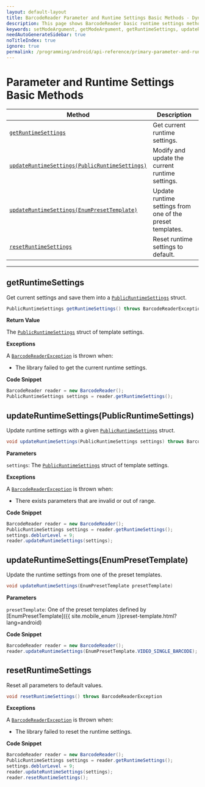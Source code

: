 ```yaml
---
layout: default-layout
title: BarcodeReader Parameter and Runtime Settings Basic Methods - Dynamsoft Barcode Reader Android API Reference
description: This page shows BarcodeReader basic runtime settings methods of Dynamsoft Barcode Reader for Android SDK.
keywords: setModeArgument, getModeArgument, getRuntimeSettings, updateRuntimeSettings, resetRuntimeSettings, parameter and runtime settings basic methods, BarcodeReader, api reference, android
needAutoGenerateSidebar: true
noTitleIndex: true
ignore: true
permalink: /programming/android/api-reference/primary-parameter-and-runtime-settings-basic.html
---
```



# Parameter and Runtime Settings Basic Methods

  | Method               | Description |
  |----------------------|-------------|
  | [`getRuntimeSettings`](#getruntimesettings) | Get current runtime settings. |
  | [`updateRuntimeSettings(PublicRuntimeSettings)`](#updateruntimesettingspublicruntimesettings) | Modify and update the current runtime settings. |
  | [`updateRuntimeSettings(EnumPresetTemplate)`](#updateruntimesettingsenumpresettemplate) | Update runtime settings from one of the preset templates. |
  | [`resetRuntimeSettings`](#resetruntimesettings) | Reset runtime settings to default. |

  ---

## getRuntimeSettings

Get current settings and save them into a [`PublicRuntimeSettings`](auxiliary-PublicRuntimeSettings.html) struct.

```java
PublicRuntimeSettings getRuntimeSettings() throws BarcodeReaderException
```

**Return Value**

The [`PublicRuntimeSettings`](auxiliary-PublicRuntimeSettings.html) struct of template settings.

**Exceptions**

A [`BarcodeReaderException`](auxiliary-BarcodeReaderException.html) is thrown when:

- The library failed to get the current runtime settings.

**Code Snippet**

```java
BarcodeReader reader = new BarcodeReader();
PublicRuntimeSettings settings = reader.getRuntimeSettings();
```

## updateRuntimeSettings(PublicRuntimeSettings)

Update runtime settings with a given [`PublicRuntimeSettings`](auxiliary-PublicRuntimeSettings.html) struct.

```java
void updateRuntimeSettings(PublicRuntimeSettings settings) throws BarcodeReaderException
```

**Parameters**

`settings`: The [`PublicRuntimeSettings`](auxiliary-PublicRuntimeSettings.html) struct of template settings.

**Exceptions**

A [`BarcodeReaderException`](auxiliary-BarcodeReaderException.html) is thrown when:

- There exists parameters that are invalid or out of range.

**Code Snippet**

```java
BarcodeReader reader = new BarcodeReader();
PublicRuntimeSettings settings = reader.getRuntimeSettings();
settings.deblurLevel = 9;
reader.updateRuntimeSettings(settings);
```

## updateRuntimeSettings(EnumPresetTemplate)

Update the runtime settings from one of the preset templates.

```java
void updateRuntimeSettings(EnumPresetTemplate presetTemplate)
```

**Parameters**

`presetTemplate`: One of the preset templates defined by [EnumPresetTemplate]({{ site.mobile_enum }}preset-template.html?lang=android)

**Code Snippet**

```java
BarcodeReader reader = new BarcodeReader();
reader.updateRuntimeSettings(EnumPresetTemplate.VIDEO_SINGLE_BARCODE);
```

## resetRuntimeSettings

Reset all parameters to default values.

```java
void resetRuntimeSettings() throws BarcodeReaderException
```

**Exceptions**

A [`BarcodeReaderException`](auxiliary-BarcodeReaderException.html) is thrown when:

- The library failed to reset the runtime settings.

**Code Snippet**

```java
BarcodeReader reader = new BarcodeReader();
PublicRuntimeSettings settings = reader.getRuntimeSettings();
settings.deblurLevel = 9;
reader.updateRuntimeSettings(settings);
reader.resetRuntimeSettings();
```

